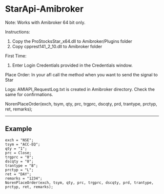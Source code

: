 # StarApi-Amibroker

Note: Works with Amibroker 64 bit only.

Instructions: 

1. Copy the ProStocksStar_x64.dll to Amibroker/Plugins folder
2. Copy cpprest141_2_10.dll to Amibroker folder

First Time:
1. Enter Login Credentials provided in the Credentials window. 

Place Order:
In your afl call the method when you want to send the signal to Star

Logs:
AMIAPI_RequestLog.txt is created in Amibroker directory. Check the same for confirmations. 

NorenPlaceOrder(exch, tsym, qty, prc, trgprc, dscqty, prd, trantype, prctyp, ret, remarks);       

****
## Example
````
exch = "NSE";
tsym = "ACC-EQ";
qty = "1";
prc = Close;
trgprc = "0";
dscqty = "0";
trantype = "B";
prctyp = "L";
ret = "DAY";
remarks = "1234";
NorenPlaceOrder(exch, tsym, qty, prc, trgprc, dscqty, prd, trantype, prctyp, ret, remarks);       
````
